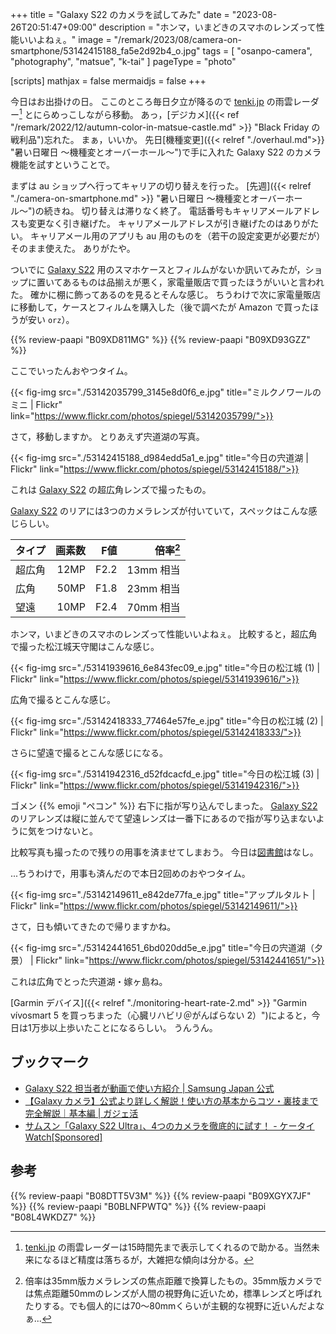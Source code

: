 +++
title = "Galaxy S22 のカメラを試してみた"
date =  "2023-08-26T20:51:47+09:00"
description = "ホンマ，いまどきのスマホのレンズって性能いいよねぇ。"
image = "/remark/2023/08/camera-on-smartphone/53142415188_fa5e2d92b4_o.jpg"
tags = [ "osanpo-camera", "photography", "matsue", "k-tai" ]
pageType = "photo"

[scripts]
  mathjax = false
  mermaidjs = false
+++

今日はお出掛けの日。
ここのところ毎日夕立が降るので [tenki.jp] の雨雲レーダー[^ar1] とにらめっこしながら移動。
あっ，[デジカメ]({{< ref "/remark/2022/12/autumn-color-in-matsue-castle.md" >}} "Black Friday の戦利品")忘れた。
まぁ，いいか。
先日[機種変更]({{< relref "./overhaul.md">}} "暑い日曜日 〜機種変とオーバーホール〜")で手に入れた Galaxy S22 のカメラ機能を試すということで。

[^ar1]: [tenki.jp] の雨雲レーダーは15時間先まで表示してくれるので助かる。当然未来になるほど精度は落ちるが，大雑把な傾向は分かる。

まずは au ショップへ行ってキャリアの切り替えを行った。
[先週]({{< relref "./camera-on-smartphone.md" >}} "暑い日曜日 〜機種変とオーバーホール〜")の続きね。
切り替えは滞りなく終了。
電話番号もキャリアメールアドレスも変更なく引き継げた。
キャリアメールアドレスが引き継げたのはありがたい。
キャリアメール用のアプリも au 用のものを（若干の設定変更が必要だが）そのまま使えた。
ありがたや。

ついでに [Galaxy S22] 用のスマホケースとフィルムがないか訊いてみたが，ショップに置いてあるものは品揃えが悪く，家電量販店で買ったほうがいいと言われた。
確かに棚に飾ってあるのを見るとそんな感じ。
ちうわけで次に家電量販店に移動して，ケースとフィルムを購入した（後で調べたが Amazon で買ったほうが安い `orz`）。

{{% review-paapi "B09XD811MG" %}} <!-- スマホケース Galaxy S22 用 -->
{{% review-paapi "B09XD93GZZ" %}} <!-- ガラスフィルム Galaxy S22 用 -->

ここでいったんおやつタイム。

{{< fig-img src="./53142035799_3145e8d0f6_e.jpg" title="ミルクノワールのミニ | Flickr" link="https://www.flickr.com/photos/spiegel/53142035799/">}}

さて，移動しますか。
とりあえず宍道湖の写真。

{{< fig-img src="./53142415188_d984edd5a1_e.jpg" title="今日の宍道湖 | Flickr" link="https://www.flickr.com/photos/spiegel/53142415188/">}}

これは [Galaxy S22] の超広角レンズで撮ったもの。

[Galaxy S22] のリアには3つのカメラレンズが付いていて，スペックはこんな感じらしい。

| タイプ | 画素数 | F値 | 倍率[^z1] |
| --- | ---: | ---: | ---: |
| 超広角 | 12MP | F2.2 | 13mm 相当 |
| 広角 | 50MP | F1.8 | 23mm 相当 |
| 望遠 | 10MP | F2.4 | 70mm 相当 |

[^z1]: 倍率は35mm版カメラレンズの焦点距離で換算したもの。35mm版カメラでは焦点距離50mmのレンズが人間の視野角に近いため，標準レンズと呼ばれたりする。でも個人的には70〜80mmくらいが主観的な視野に近いんだよなぁ...

ホンマ，いまどきのスマホのレンズって性能いいよねぇ。
比較すると，超広角で撮った松江城天守閣はこんな感じ。

{{< fig-img src="./53141939616_6e843fec09_e.jpg" title="今日の松江城 (1) | Flickr" link="https://www.flickr.com/photos/spiegel/53141939616/">}}

広角で撮るとこんな感じ。

{{< fig-img src="./53142418333_77464e57fe_e.jpg" title="今日の松江城 (2) | Flickr" link="https://www.flickr.com/photos/spiegel/53142418333/">}}

さらに望遠で撮るとこんな感じになる。

{{< fig-img src="./53141942316_d52fdcacfd_e.jpg" title="今日の松江城 (3) | Flickr" link="https://www.flickr.com/photos/spiegel/53141942316/">}}

ゴメン {{% emoji "ペコン" %}}
右下に指が写り込んでしまった。
[Galaxy S22] のリアレンズは縦に並んでて望遠レンズは一番下にあるので指が写り込まないように気をつけないと。

比較写真も撮ったので残りの用事を済ませてしまおう。
今日は[図書館][島根県立図書館]はなし。

...ちうわけで，用事も済んだので本日2回めのおやつタイム。

{{< fig-img src="./53142149611_e842de77fa_e.jpg" title="アップルタルト | Flickr" link="https://www.flickr.com/photos/spiegel/53142149611/">}}

さて，日も傾いてきたので帰りますかね。

{{< fig-img src="./53142441651_6bd020dd5e_e.jpg" title="今日の宍道湖（夕景） | Flickr" link="https://www.flickr.com/photos/spiegel/53142441651/">}}

これは広角でとった宍道湖・嫁ヶ島ね。

[Garmin デバイス]({{< relref "./monitoring-heart-rate-2.md" >}} "Garmin vívosmart 5 を買っちまった（心臓リハビリ＠がんばらない 2）")によると，今日は1万歩以上歩いたことになるらしい。
うんうん。

## ブックマーク

- [Galaxy  S22 担当者が動画で使い方紹介 | Samsung Japan 公式](https://www.samsung.com/jp/explore/hint/galaxy-s22-review-movie/)
- [【Galaxy カメラ】公式より詳しく解説！使い方の基本からコツ・裏技まで完全解説｜基本編 | ガジェ活](https://kunnyoshi.style/galaxy-camera-howto/)
- [サムスン「Galaxy S22 Ultra」、4つのカメラを徹底的に試す！ - ケータイ Watch[Sponsored]](https://k-tai.watch.impress.co.jp/docs/topic/galaxy/1417400.html)

[tenki.jp]: https://tenki.jp/ "日本気象協会 tenki.jp【公式】 / 天気・地震・台風"
[Galaxy S22]: https://www.samsung.com/jp/smartphones/galaxy-s22/ "Galaxy S22 (ギャラクシーS22) | Samsung Japan 公式"
[島根県立図書館]: https://www.library.pref.shimane.lg.jp/

## 参考

{{% review-paapi "B08DTT5V3M" %}} <!-- ANKER モバイルバッテリ 無線充電 -->
{{% review-paapi "B09XGYX7JF" %}} <!-- GARMIN vívosmart 5 -->
{{% review-paapi "B0BLNFPWTQ" %}} <!-- trimm ROLLIN サイクルコンピュータ -->
{{% review-paapi "B08L4WKDZ7" %}} <!-- PowerShot ZOOM -->
